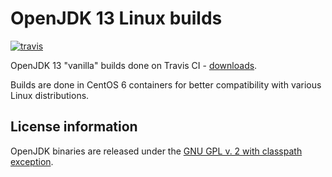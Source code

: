 OpenJDK 13 Linux builds
=======================

[![travis](https://travis-ci.org/ojdkbuild/contrib_jdk13u-ci.svg?branch=jdk-13.0.4%2B8)](https://travis-ci.org/ojdkbuild/contrib_jdk13u-ci/builds)

OpenJDK 13 "vanilla" builds done on Travis CI - [downloads](https://github.com/ojdkbuild/contrib_jdk13u-ci/releases).

Builds are done in CentOS 6 containers for better compatibility with various Linux distributions.

License information
-------------------

OpenJDK binaries are released under the [GNU GPL v. 2 with classpath exception](https://github.com/ojdkbuild/contrib_jdk13u-ci/blob/master/LICENSE).


